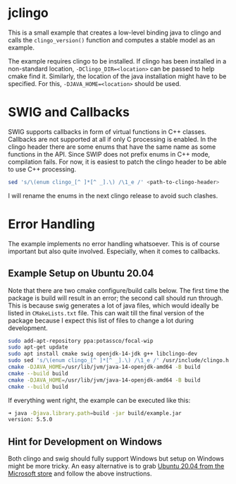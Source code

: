# jclingo

This is a small example that creates a low-level binding java to clingo and
calls the `clingo_version()` function and computes a stable model as an
example.

The example requires clingo to be installed. If clingo has been installed in a
non-standard location, `-DClingo_DIR=<location>` can be passed to help cmake
find it. Similarly, the location of the java installation might have to be
specified. For this, `-DJAVA_HOME=<location>` should be used.

# SWIG and Callbacks

SWIG supports callbacks in form of virtual functions in C++ classes. Callbacks
are not supported at all if only C processing is enabled. In the clingo header
there are some enums that have the same name as some functions in the API.
Since SWIP does not prefix enums in C++ mode, compilation fails. For now, it is
easiest to patch the clingo header to be able to use C++ processing.

```bash
sed 's/\(enum clingo_[^ ]*[^ _].\) /\1_e /' <path-to-clingo-header>
```

I will rename the enums in the next clingo release to avoid such clashes.

# Error Handling

The example implements no error handling whatsoever. This is of course
important but also quite involved. Especially, when it comes to callbacks.

## Example Setup on Ubuntu 20.04

Note that there are two cmake configure/build calls below. The first time the
package is build will result in an error; the second call should run through.
This is because swig generates a lot of java files, which would ideally be
listed in `CMakeLists.txt` file. This can wait till the final version of the
package because I expect this list of files to change a lot during development.

```bash
sudo add-apt-repository ppa:potassco/focal-wip
sudo apt-get update
sudo apt install cmake swig openjdk-14-jdk g++ libclingo-dev
sudo sed 's/\(enum clingo_[^ ]*[^ _].\) /\1_e /' /usr/include/clingo.h
cmake -DJAVA_HOME=/usr/lib/jvm/java-14-openjdk-amd64 -B build
cmake --build build
cmake -DJAVA_HOME=/usr/lib/jvm/java-14-openjdk-amd64 -B build
cmake --build build
```

If everything went right, the example can be executed like this:
```bash
➜ java -Djava.library.path=build -jar build/example.jar
version: 5.5.0
```

## Hint for Development on Windows

Both clingo and swig should fully support Windows but setup on Windows might be
more tricky. An easy alternative is to grab [Ubuntu 20.04 from the Microsoft
store][ms-ubuntu] and follow the above instructions.

[ms-ubuntu]: https://www.microsoft.com/en-us/p/ubuntu-2004-lts/9n6svws3rx71
